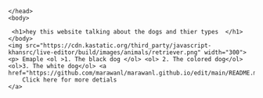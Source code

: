 

<html>
    <head>
        <title>Project: Recipe book</title>
        <meta charset="utf-8">
       
    </head> 
    <body>
       
     <h1>hey this website talking about the dogs and thier types  </h1>
    </body> 
    <img src="https://cdn.kastatic.org/third_party/javascript-khansrc/live-editor/build/images/animals/retriever.png" width="300"> <p> Emaple <ol >1. The black dog </ol> <ol> 2. The colored dog</ol> <ol>3. The white dog</ol> <a href="https://github.com/marawanl/marawanl.github.io/edit/main/README.md">
        Click here for more detials
    </a>
</html>
